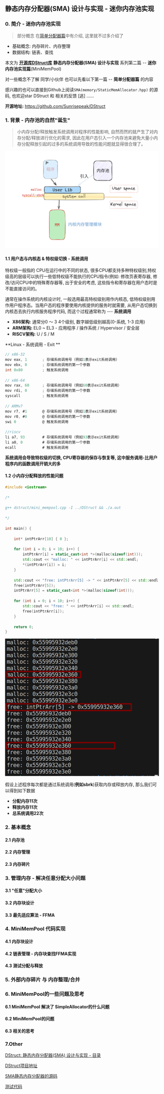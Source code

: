 ## 静态内存分配器(SMA) 设计与实现 - 迷你内存池实现

### 0. 简介 - 迷你内存池实现

> 部分概念 在[简单分配器篇]()中有介绍, 这里就不过多介绍了

- 基础概念: 内存碎片、内存整理
- 数据结构: 链表、查找



本文为 **[开源库DStruct库](https://github.com/Sunrisepeak/DStruct)**  **静态内存分配器(SMA) 设计与实现** 系列第二篇 -- **迷你内存池实现篇**(MiniMemPool) 

对一些概念不了解 同学/小伙伴 也可以先看以下第一篇 -- **简单分配器篇** 的内容

感兴趣的也可以直接到Github上阅读`SMA(memory/StaticMemAllocator.hpp)` 的源码, 也欢迎star DStruct 和 相关的反馈 [逃] ......



**开源地址:** https://github.com/Sunrisepeak/DStruct



### 1. 背景 - 内存池的自然"诞生"

>  小内存分配/释放触发系统调用对程序的性能影响, 自然而然的就产生了对内存分配/释放进行优化的需求, 因此在用户态引入一个内存池来避免大量小内存分配释放引起的过多的系统调用导致的性能问题就显得很合理了。

![](../imgs/sma-design-part2.1.png)

#### 1.1 用户态与内核态 & 特权级切换 - 系统调用

特权级一般指的 CPU在运行中的不同的状态, 很多CPU都支持多种特权级别,特权级高的层级可以执行一些低特权级不能执行的CPU指令(例如: 修改页表寄存器, 修改/访问CPU中的特殊寄存器等, 出于安全的考虑, 这些指令和寄存器在用户态时是不能直接访问的。

通常在操作系统的内核设计时, 一般选用最高特权级别用作内核态, 低特权级别用作用户程序态。当用户态的程序要使用内核提供的服务时就需要, 从用户态切换到内核态去执行内核服务程序代码, 而这个过程通常称为 --- **系统调用**

- **X86架构:** 通常分0 ～ 3 4个级别, 数字越低级别越高(0-系统, 1-3 应用)
- **ARM架构:** EL0 ~ EL3 - 应用程序 / 操作系统 / Hypervisor / 安全层
- **RISCV架构:**  U / S / M

**Linux - 系统调用 - Exit **

```c
// x86-32
mov eax, 1       ; 存储系统调用号（例如1表示exit系统调用）
mov ebx, 0       ; 存储系统调用的第一个参数
int 0x80         ; 触发系统调用

// x86-64
mov rax, 60      ; 存储系统调用号（例如60表示exit系统调用）
mov rdi, 0       ; 存储系统调用的第一个参数
syscall          ; 触发系统调用

// ARMv7
mov r7, #1       @ 存储系统调用号（例如1表示exit系统调用）
mov r0, #0       @ 存储系统调用的第一个参数
swi 0            @ 触发系统调用

//riscv
li a7, 93        # 存储系统调用号（例如93表示exit系统调用）
li a0, 0         # 存储系统调用的第一个参数
ecall            # 触发系统调用
```



**系统调用会导致特权级的切换, CPU寄存器的保存与恢复等, 这中服务调用-比用户程序内的函数调用开销大的多**



#### 1.2 小内存分配释放的性能问题

```cpp
#include <iostream>

/*

g++ dstruct/mini_mempool.cpp -I ../DStruct && ./a.out

*/

int main() {

    int* intPtrArr[10] { 0 };

    for (int i = 0; i < 10; i++) {
        intPtrArr[i] = static_cast<int *>(malloc(sizeof(int)));
        std::cout << "malloc: " << intPtrArr[i] << std::endl;
        *(intPtrArr[i]) = i;
    }

    std::cout << "free: intPtrArr[5] -> " << intPtrArr[5] << std::endl;
    free(intPtrArr[5]);
    intPtrArr[5] = static_cast<int *>(malloc(sizeof(int)));

    for (int i = 0; i < 10; i++) {
        std::cout << "free: " << intPtrArr[i] << std::endl;
        free(intPtrArr[i]);
    }

    return 0;
}
```

![](../imgs/sma-design-part2.2.png)



假设上述程序每次都是通过系统调用(**例如sbrk**)获取内存或释放内存, 那么我们可以得到如下数据

- **分配内存11次**
- **释放内存11次**
- **总系统调用22次**







### 2. 基本概念

#### 2.1 内存池

#### 2.2 内存管理

#### 2.3 内存碎片



### 3. 管理内存 - 解决任意分配大小问题

#### 3.1 "任意"分配大小

#### 3.2 内存块设计

#### 3.3 最先适应算法 - FFMA



### 4. MiniMemPool 代码实现

#### 4.1 内存块设计

#### 4.2 链表管理 - 内存块查找FFMA实现

#### 4.3 测试分配与释放



### 5. 外部内存碎片 与 内存整理/合并



### 6. MiniMemPool的一些问题及思考

#### 6.1 MiniMemPool 解决了 SimpleAllocator的什么问题

#### 6.2 MiniMemPool的问题

#### 6.3 相关的思考



### 7.Other

[DStruct: 静态内存分配器(SMA) 设计与实现 - 目录](https://github.com/Sunrisepeak/DStruct/tree/main/docs/sma-design)

[DStruct项目地址](https://github.com/Sunrisepeak/DStruct)

[SMA静态内存分配器的源码](https://github.com/Sunrisepeak/DStruct/blob/main/memory/StaticMemAllocator.hpp)

[测试代码](https://github.com/Sunrisepeak/HelloWorld/blob/main/dstruct/simple_allocator.cpp)

